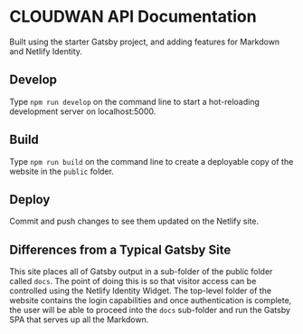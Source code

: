 # CLOUDWAN API Documentation

Built using the starter Gatsby project, and adding features for Markdown and Netlify Identity.

## Develop

Type `npm run develop` on the command line to start a hot-reloading development server on localhost:5000.

## Build

Type `npm run build` on the command line to create a deployable copy of the website in the `public` folder.

## Deploy

Commit and push changes to see them updated on the Netlify site.

## Differences from a Typical Gatsby Site

This site places all of Gatsby output in a sub-folder of the public folder called `docs`.
The point of doing this is so that visitor access can be controlled using the
Netlify Identity Widget.  The top-level folder of the website contains the login capabilities
and once authentication is complete, the user will be able to proceed into the `docs` sub-folder
and run the Gatsby SPA that serves up all the Markdown.

